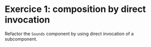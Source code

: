 # Exercice 1: composition by direct invocation

Refactor the `Sounds` component by using direct invocation of a subcomponent.
